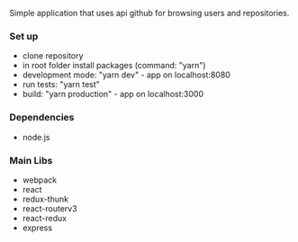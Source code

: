 Simple application that uses api github for browsing users and repositories.

### Set up ###

- clone repository
- in root folder install packages (command: "yarn")
- development mode: "yarn dev" - app on localhost:8080
- run tests: "yarn test"
- build: "yarn production" - app on localhost:3000

### Dependencies ###

- node.js

### Main Libs ###

- webpack
- react
- redux-thunk
- react-routerv3
- react-redux
- express